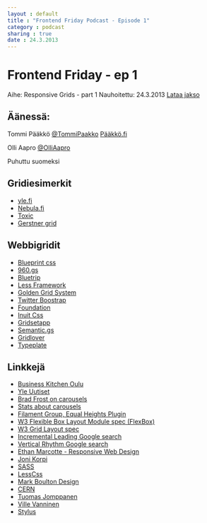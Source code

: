 ```yaml
---
layout : default
title : "Frontend Friday Podcast - Episode 1"
category : podcast
sharing : true
date : 24.3.2013
---
```


# Frontend Friday - ep 1

Aihe: Responsive Grids - part 1
Nauhoitettu: 24.3.2013
<a href="http://tommi.nerd.fi/podcast/Frontend%20Friday%20-%20episode%201.mp3" onClick="_gaq.push(['_trackEvent', 'Podcast', 'Download', 'Episode 1']);">Lataa jakso</a>

## Äänessä:
Tommi Pääkkö
[@TommiPaakko](https://twitter.com/TommiPaakko)
[Pääkkö.fi](http://pääkkö.fi)

Olli Aapro
[@OlliAapro](https://twitter.com/OlliAapro)

Puhuttu suomeksi

## Gridiesimerkit
* [yle.fi](http://yle.fi)
* [Nebula.fi](http://nebula.fi)
* [Toxic](http://toxic.no)
* [Gerstner grid](https://gridsetapp.com/specs/gerstner/)

## Webbigridit
* [Blueprint css](http://www.blueprintcss.org/)
* [960.gs](http://960.gs/)
* [Bluetrip](http://bluetrip.org/)
* [Less Framework](http://lessframework.com/)
* [Golden Grid System](http://goldengridsystem.com)
* [Twitter Boostrap](http://twitter.github.com/bootstrap/)
* [Foundation](http://foundation.zurb.com)
* [Inuit Css](http://inuitcss.com/)
* [Gridsetapp](https://gridsetapp.com/)
* [Semantic.gs](http://semantic.gs/)
* [Gridlover](http://www.gridlover.net)
* [Typeplate](http://typeplate.com/)

## Linkkejä
* [Business Kitchen Oulu](http://www.businesskitchen.fi/)
* [Yle Uutiset](http://yle.fi/uutiset)
* [Brad Frost on carousels](http://bradfrostweb.com/blog/post/carousels/)
* [Stats about carousels](http://weedygarden.net/2013/01/carousel-stats/)
* [Filament Group, Equal Heights Plugin](http://filamentgroup.com/lab/setting_equal_heights_with_jquery/)
* [W3 Flexible Box Layout Module spec (FlexBox)](http://www.w3.org/TR/css3-flexbox/)
* [W3 Grid Layout spec](http://www.w3.org/TR/css3-grid-layout/)
* [Incremental Leading Google search](https://www.google.com/search?q=incremental+leading)
* [Vertical Rhythm Google search](https://www.google.com/search?q=vertical+rhythm)
* [Ethan Marcotte - Responsive Web Design](http://alistapart.com/article/responsive-web-design)
* [Joni Korpi](http://www.jonikorpi.com/)
* [SASS](http://sass-lang.com/)
* [LessCss](http://lesscss.org/)
* [Mark Boulton Design](markboultondesign.com)
* [CERN](http://home.web.cern.ch/)
* [Tuomas Jomppanen](http://rebelcode.net/)
* [Ville Vanninen](http://foolproof.me/)
* [Stylus](http://learnboost.github.com/stylus/)
